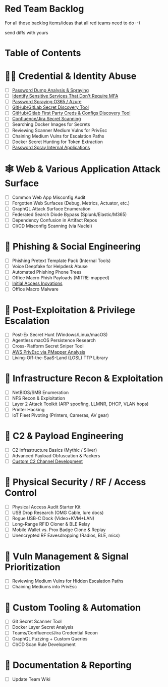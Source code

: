 # Red Team Backlog

For all those backlog items/ideas that all red teams need to do :-)

send diffs with yours

Table of Contents
=================

# 🧑‍💻 Credential & Identity Abuse

- [ ] [Password Dump Analysis & Spraying](/tasks/research_spike_password_dump_analysis_&_cred.md)
- [ ] [Identify Sensitive Services That Don't Require MFA](/tasks/research_spike_mfa_gaps_services_access.md)  
- [ ] [Password Spraying O365 / Azure](/tasks/research_spike_password_spraying_office_365.md)  
- [ ] [GitHub/GitLab Secret Discovery Tool](/tasks/research_spike_github-gitlab_secret_search_to.md)
- [ ] [GitHub/Gitlab First Party Creds & Configs Discovery Tool](/tasks/github_gitlab_internal_dorking.md)
- [ ] [Confluence/Jira Secret Scanning](/tasks/research_spike_search_confluence_jira_credentials.md)   
- [ ] Searching Docker Images for Secrets  
- [ ] Reviewing Scanner Medium Vulns for PrivEsc  
- [ ] Chaining Medium Vulns for Escalation Paths
- [ ] Docker Secret Hunting for Token Extraction
- [ ] [Password Spray Internal Applications](/tasks/password_spraying_internal_login.md)

# 🕸️ Web & Various Application Attack Surface

- [ ] Common Web App Misconfig Audit  
- [ ] Forgotten Web Surfaces (Debug, Metrics, Actuator, etc.)  
- [ ] GraphQL Attack Surface Enumeration  
- [ ] Federated Search Diode Bypass (Splunk/Elastic/M365)  
- [ ] Dependency Confusion in Artifact Repos  
- [ ] CI/CD Misconfig Scanning (via Nuclei)  

# 🎣 Phishing & Social Engineering

- [ ] Phishing Pretext Template Pack (Internal Tools)  
- [ ] Voice Deepfake for Helpdesk Abuse  
- [ ] Automated Phishing Phone Trees  
- [ ] Office Macro Phish Payloads (MITRE-mapped)
- [ ] [Initial Access Inovations](/tasks/initial_access_innovations.md)
- [ ] Office Macro Malware 

# 🧱 Post-Exploitation & Privilege Escalation

- [ ] Post-Ex Secret Hunt (Windows/Linux/macOS)  
- [ ] Agentless macOS Persistence Research  
- [ ] Cross-Platform Secret Sniper Tool  
- [ ] [AWS PrivEsc via PMapper Analysis](/tasks/research_spike_aws_privilege_escalation.md)
- [ ] Living-Off-the-SaaS-Land (LOSL) TTP Library  

# 🧰 Infrastructure Recon & Exploitation

- [ ] NetBIOS/SMB Enumeration  
- [ ] NFS Recon & Exploitation  
- [ ] Layer 2 Attack Toolkit (ARP spoofing, LLMNR, DHCP, VLAN hops)  
- [ ] Printer Hacking  
- [ ] IoT Fleet Pivoting (Printers, Cameras, AV gear)  

# 📡 C2 & Payload Engineering

- [ ] C2 Infrastructure Basics (Mythic / Sliver)  
- [ ] Advanced Payload Obfuscation & Packers
- [ ] [Custom C2 Channel Development](/tasks/research_spike_custom_c2_channel_development.md)

# 🔐 Physical Security / RF / Access Control

- [ ] Physical Access Audit Starter Kit  
- [ ] USB Drop Research (OMG Cable, lure docs)  
- [ ] Rogue USB-C Dock (Video+KVM+LAN)  
- [ ] Long-Range RFID Cloner & BLE Relay  
- [ ] Mobile Wallet vs. Prox Badge Clone & Replay  
- [ ] Unencrypted RF Eavesdropping (Radios, BLE, mics)  

# 🧪 Vuln Management & Signal Prioritization

- [ ] Reviewing Medium Vulns for Hidden Escalation Paths  
- [ ] Chaining Mediums into PrivEsc  

# 🧬 Custom Tooling & Automation

- [ ] Git Secret Scanner Tool  
- [ ] Docker Layer Secret Analysis  
- [ ] Teams/Confluence/Jira Credential Recon  
- [ ] GraphQL Fuzzing + Custom Queries  
- [ ] CI/CD Scan Rule Development  

# 📘 Documentation & Reporting

- [ ] Update Team Wiki
